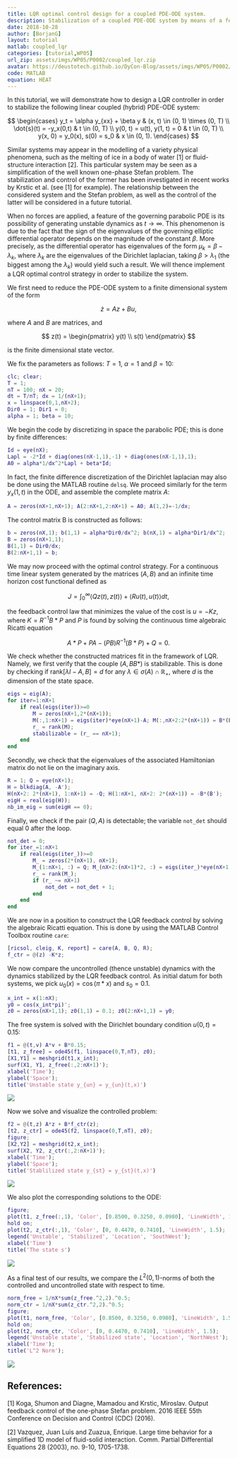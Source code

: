```yaml
---
title: LQR optimal control design for a coupled PDE-ODE system.
description: Stabilization of a coupled PDE-ODE system by means of a feedback LQR control.
date: 2018-10-28
author: [BorjanG]
layout: tutorial
matlab: coupled_lqr
categories: [tutorial,WP05]
url_zip: assets/imgs/WP05/P0002/coupled_lqr.zip
avatar: https://deustotech.github.io/DyCon-Blog/assets/imgs/WP05/P0002/copiaRM_02.png
code: MATLAB
equation: HEAT
---
```


In this tutorial, we will demonstrate how to design a LQR controller in order to stabilize the following linear coupled (hybrid) PDE-ODE system:


$$   \begin{cases}       y_t = \alpha y_{xx} + \beta y & (x, t) \in (0, 1) \times (0, T) \\       \dot{s}(t) = -y_x(0,t) & t \in (0, T) \\       y(0, t) = u(t), y(1, t) = 0 & t \in (0, T) \\       y(x, 0) = y_0(x), s(0) = s_0 & x \in (0, 1).   \end{cases} $$


Similar systems may appear in the modelling of a variety physical phenomena, such as the melting of ice in a body of water [1] or fluid-structure interaction [2]. This particular system may be seen as a simplification of the well known one-phase Stefan problem. The stabilization and control of the former has been investigated in recent works by Krstic et al. (see [1] for example). The relationship between the considered system and the Stefan problem, as well as the control of the latter will be considered in a future tutorial.


When no forces are applied, a feature of the governing parabolic PDE is its possibility of generating unstable dynamics as $t \rightarrow \infty$. This phenomenon is due to the fact that the sign of the eigenvalues of the governing elliptic differential operator depends on the magnitude of the constant $\beta$. More precisely, as the differential operator has eigenvalues of the form $\mu_k = \beta - \lambda_k$, where $\lambda_k$ are the eigenvalues of the Dirichlet laplacian, taking $\beta > \lambda_1$ (the biggest among the $\lambda_k$) would yield such a result. We will thence implement a LQR optimal control strategy in order to stabilize the system.


We first need to reduce the PDE-ODE system  to a finite dimensional system of the form


$$ \dot{z} = Az + Bu,$$


where $A$ and $B$ are matrices, and


$$ z(t) = \begin{pmatrix} y(t) \\ s(t) \end{pmatrix} $$


is the finite dimensional state vector.


We fix the parameters as follows: $T=1$, $\alpha=1$ and $\beta = 10$:

```matlab
clc; clear;
T = 1;
nT = 100; nX = 20;
dt = T/nT; dx = 1/(nX+1);
x = linspace(0,1,nX+2);
Dir0 = 1; Dir1 = 0;
alpha = 1; beta = 10;
```


We begin the code by discretizing in space the parabolic PDE; this is done by finite differences:

```matlab
Id = eye(nX);
Lapl = -2*Id + diag(ones(nX-1,1),-1) + diag(ones(nX-1,1),1);
A0 = alpha*1/dx^2*Lapl + beta*Id;
```


In fact, the finite difference discretization of the Dirichlet laplacian may also be done using the MATLAB routine `delsq`. We proceed similarly for the term $y_x(1,t)$ in the ODE, and assemble the complete matrix $A$:

```matlab
A = zeros(nX+1,nX+1); A(2:nX+1,2:nX+1) = A0; A(1,2)=-1/dx;
```


The control matrix B is constructed as follows:

```matlab
b = zeros(nX,1); b(1,1) = alpha*Dir0/dx^2; b(nX,1) = alpha*Dir1/dx^2;
B = zeros(nX+1,1);
B(1,1) = Dir0/dx;
B(2:nX+1,1) = b;
```


We may now proceed with the optimal control strategy. For a continuous time linear system generated by the matrices $(A,B)$ and an infinite time horizon cost functional defined as


$$   J = \int_0^\infty \langle Q z(t), z(t) \rangle + \langle R u(t), u(t)   \rangle dt, $$


the feedback control law that minimizes the value of the cost is $u = -Kz$, where $K = R^{-1}B*P$ and $P$ is found by solving the continuous time algebraic Ricatti equation


$$ A*P+PA-(PB)R^{{-1}}(B*P)+Q=0.$$


We check whether the constructed matrices fit in the framework of LQR. Namely, we first verify that the couple $(A, BB*)$ is stabilizable. This is done by checking if $\text{rank}[\lambda I - A, B] = d$ for any $\lambda \in \sigma(A)\cap \mathbb{R}_+$, where $d$ is the dimension of the state space.

```matlab
eigs = eig(A);
for iter=1:nX+1
    if real(eigs(iter))>=0
        M = zeros(nX+1,2*(nX+1));
        M(:,1:nX+1) = eigs(iter)*eye(nX+1)-A; M(:,nX+2:2*(nX+1)) = B*(B');
        r_ = rank(M);
        stabilizable = (r_ == nX+1);
    end
end
```


Secondly, we check that the eigenvalues of the associated Hamiltonian matrix do not lie on the imaginary axis.

```matlab
R = 1; Q = eye(nX+1);
H = blkdiag(A, -A');
H(nX+2: 2*(nX+1), 1:nX+1) = -Q; H(1:nX+1, nX+2: 2*(nX+1)) = -B*(B');
eigH = real(eig(H));
nb_im_eig = sum(eigH == 0);
```


Finally, we check if the pair $(Q, A)$ is detectable; the variable `not_det` should equal $0$ after the loop.

```matlab
not_det = 0;
for iter_=1:nX+1
    if real(eigs(iter_))>=0
        M_ = zeros(2*(nX+1), nX+1);
        M_(1:nX+1, :) = Q; M_(nX+2:(nX+1)*2, :) = eigs(iter_)*eye(nX+1)-A;
        r_ = rank(M_);
        if (r_ ~= nX+1)
            not_det = not_det + 1;
        end
    end
end
```


We are now in a position to construct the LQR feedback control by solving the algebraic Ricatti equation. This is done by using the MATLAB Control Toolbox routine `care`:

```matlab
[ricsol, cleig, K, report] = care(A, B, Q, R);
f_ctr = @(z) -K*z;
```


We now compare the uncontrolled (thence unstable) dynamics with the dynamics stabilized by the LQR feedback control. As initial datum for both systems, we pick $u_0(x) = \cos(\pi*x)$ and $s_0 = 0.1$.

```matlab
x_int = x(1:nX);
y0 = cos(x_int*pi)';
z0 = zeros(nX+1,1); z0(1,1) = 0.1; z0(2:nX+1,1) = y0;
```


The free system is solved with the Dirichlet boundary condition $u(0,t) = 0.15$:

```matlab
f1 = @(t,v) A*v + B*0.15;
[t1, z_free] = ode45(f1, linspace(0,T,nT), z0);
[X1,Y1] = meshgrid(t1,x_int);
surf(X1, Y1, z_free(:,2:nX+1)');
xlabel('Time');
ylabel('Space');
title('Unstable state y_{un} = y_{un}(t,x)')
```


![]({{site.url}}{{site.baseurl}}/assets/imgs/WP05/P0002/copiaRM_01.png)

Now we solve and visualize the controlled problem:

```matlab
f2 = @(t,z) A*z + B*f_ctr(z);
[t2, z_ctr] = ode45(f2, linspace(0,T,nT), z0);
figure;
[X2,Y2] = meshgrid(t2,x_int);
surf(X2, Y2, z_ctr(:,2:nX+1)');
xlabel('Time');
ylabel('Space');
title('Stablilized state y_{st} = y_{st}(t,x)')
```


![]({{site.url}}{{site.baseurl}}/assets/imgs/WP05/P0002/copiaRM_02.png)

We also plot the corresponding solutions to the ODE:

```matlab
figure;
plot(t1, z_free(:,1), 'Color', [0.8500, 0.3250, 0.0980], 'LineWidth', 1.5);
hold on;
plot(t2, z_ctr(:,1), 'Color', [0, 0.4470, 0.7410], 'LineWidth', 1.5);
legend('Unstable', 'Stabilized', 'Location', 'SouthWest');
xlabel('Time')
title('The state s')
```


![]({{site.url}}{{site.baseurl}}/assets/imgs/WP05/P0002/copiaRM_03.png)

As a final test of our results, we compare the $L^2(0,1)$-norms of both the controlled and uncontrolled state with respect to time.

```matlab
norm_free = 1/nX*sum(z_free.^2,2).^0.5;
norm_ctr = 1/nX*sum(z_ctr.^2,2).^0.5;
figure;
plot(t1, norm_free, 'Color', [0.8500, 0.3250, 0.0980], 'LineWidth', 1.5);
hold on;
plot(t2, norm_ctr, 'Color', [0, 0.4470, 0.7410], 'LineWidth', 1.5);
legend('Unstable state', 'Stabilized state', 'Location', 'NorthWest');
xlabel('Time');
title('L^2 Norm');
```


![]({{site.url}}{{site.baseurl}}/assets/imgs/WP05/P0002/copiaRM_04.png)


## References:


[1] Koga, Shumon and Diagne, Mamadou and Krstic, Miroslav. Output feedback control of the one-phase Stefan problem. 2016 IEEE 55th Conference on Decision and Control (CDC) (2016).


[2] Vazquez, Juan Luis and Zuazua, Enrique. Large time behavior for a simplified 1D model of fluid-solid interaction. Comm. Partial Differential Equations 28 (2003), no. 9-10, 1705-1738.


